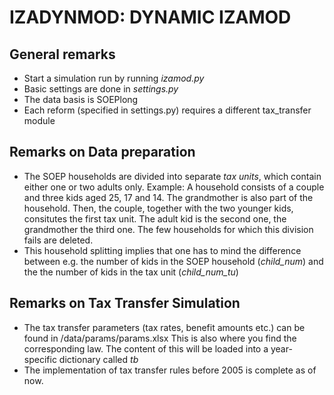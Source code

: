 # IZADYNMOD: DYNAMIC IZAMOD #

## General remarks ##
* Start a simulation run by running *izamod.py*
* Basic settings are done in *settings.py*
* The data basis is SOEPlong
* Each reform (specified in settings.py) requires a different tax_transfer module

## Remarks on Data preparation ##

* The SOEP households are divided into separate *tax units*, which contain either one or two adults only.
Example: A household consists of a couple and three kids aged 25, 17 and 14. The grandmother is also
part of the household. Then, the couple, together with the two younger kids, consitutes the first tax
unit. The adult kid is the second one, the grandmother the third one.
The few households for which this division fails are deleted.
* This household splitting implies that one has to mind the difference between e.g. the number of
kids in the SOEP household (*child_num*) and the the number of kids in the tax unit (*child_num_tu*)

## Remarks on Tax Transfer Simulation ##
* The tax transfer parameters (tax rates, benefit amounts etc.) can be found in /data/params/params.xlsx
This is also where you find the corresponding law. The content of this will be loaded into a
year-specific dictionary called *tb*
* The implementation of tax transfer rules before 2005 is complete as of now.


